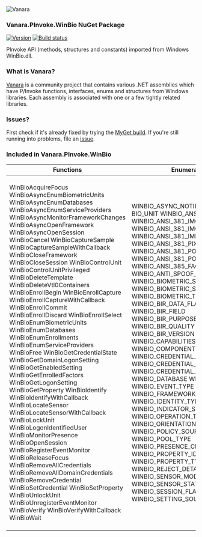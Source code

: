 ﻿![Vanara](https://raw.githubusercontent.com/dahall/Vanara/master/docs/icons/VanaraHeading.png)
### **Vanara.PInvoke.WinBio NuGet Package**
[![Version](https://img.shields.io/nuget/v/Vanara.PInvoke.WinBio?label=NuGet&style=flat-square)](https://github.com/dahall/Vanara/releases)
[![Build status](https://github.com/dahall/Vanara/actions/workflows/cibuild.yml/badge.svg?branch=master)](https://github.com/dahall/Vanara/actions/workflows/cibuild.yml)

PInvoke API (methods, structures and constants) imported from Windows WinBio.dll.

### **What is Vanara?**

[Vanara](https://github.com/dahall/Vanara) is a community project that contains various .NET assemblies which have P/Invoke functions, interfaces, enums and structures from Windows libraries. Each assembly is associated with one or a few tightly related libraries.

### **Issues?**

First check if it's already fixed by trying the [MyGet build](https://www.myget.org/feed/Packages/vanara).
If you're still running into problems, file an [issue](https://github.com/dahall/Vanara/issues).

### **Included in Vanara.PInvoke.WinBio**

Functions | Enumerations | Structures
--- | --- | ---
WinBioAcquireFocus WinBioAsyncEnumBiometricUnits WinBioAsyncEnumDatabases WinBioAsyncEnumServiceProviders WinBioAsyncMonitorFrameworkChanges WinBioAsyncOpenFramework WinBioAsyncOpenSession WinBioCancel WinBioCaptureSample WinBioCaptureSampleWithCallback WinBioCloseFramework WinBioCloseSession WinBioControlUnit WinBioControlUnitPrivileged WinBioDeleteTemplate WinBioDeleteVtl0Containers WinBioEnrollBegin WinBioEnrollCapture WinBioEnrollCaptureWithCallback WinBioEnrollCommit WinBioEnrollDiscard WinBioEnrollSelect WinBioEnumBiometricUnits WinBioEnumDatabases WinBioEnumEnrollments WinBioEnumServiceProviders WinBioFree WinBioGetCredentialState WinBioGetDomainLogonSetting WinBioGetEnabledSetting WinBioGetEnrolledFactors WinBioGetLogonSetting WinBioGetProperty WinBioIdentify WinBioIdentifyWithCallback WinBioLocateSensor WinBioLocateSensorWithCallback WinBioLockUnit WinBioLogonIdentifiedUser WinBioMonitorPresence WinBioOpenSession WinBioRegisterEventMonitor WinBioReleaseFocus WinBioRemoveAllCredentials WinBioRemoveAllDomainCredentials WinBioRemoveCredential WinBioSetCredential WinBioSetProperty WinBioUnlockUnit WinBioUnregisterEventMonitor WinBioVerify WinBioVerifyWithCallback WinBioWait                                 | WINBIO_ASYNC_NOTIFICATION_METHOD BIO_UNIT WINBIO_ANSI_381_FORMAT WINBIO_ANSI_381_IMG WINBIO_ANSI_381_IMG_ACQ WINBIO_ANSI_381_IMP_TYPE WINBIO_ANSI_381_PIXELS WINBIO_ANSI_381_POS_FINGER WINBIO_ANSI_381_POS_PALM WINBIO_ANSI_385_FACE WINBIO_ANTI_SPOOF_POLICY_ACTION WINBIO_BIOMETRIC_SENSOR_SUBTYPE WINBIO_BIOMETRIC_SUBTYPE WINBIO_BIOMETRIC_TYPE WINBIO_BIR_DATA_FLAGS WINBIO_BIR_FIELD WINBIO_BIR_PURPOSE WINBIO_BIR_QUALITY WINBIO_BIR_VERSION WINBIO_CAPABILITIES WINBIO_COMPONENT WINBIO_CREDENTIAL_FORMAT WINBIO_CREDENTIAL_STATE WINBIO_CREDENTIAL_TYPE WINBIO_DATABASE WINBIO_ENG_CAP WINBIO_EVENT_TYPE WINBIO_FRAMEWORK_CHANGE_TYPE WINBIO_IDENTITY_TYPE WINBIO_INDICATOR_STATUS WINBIO_OPERATION_TYPE WINBIO_ORIENTATION WINBIO_POLICY_SOURCE WINBIO_POOL_TYPE WINBIO_PRESENCE_CHANGE WINBIO_PROPERTY_ID WINBIO_PROPERTY_TYPE WINBIO_REJECT_DETAIL WINBIO_SENSOR_MODE WINBIO_SENSOR_STATUS WINBIO_SESSION_FLAGS WINBIO_SETTING_SOURCE_TYPE                                            | WINBIO_ASYNC_RESULT WINBIO_FRAMEWORK_HANDLE WINBIO_SESSION_HANDLE WINBIO_ANTI_SPOOF_POLICY WINBIO_BDB_ANSI_381_HEADER WINBIO_BDB_ANSI_381_RECORD WINBIO_BIR WINBIO_BIR_DATA WINBIO_BIR_HEADER WINBIO_BSP_SCHEMA WINBIO_EVENT WINBIO_EXTENDED_ENGINE_INFO WINBIO_EXTENDED_ENROLLMENT_STATUS WINBIO_EXTENDED_SENSOR_INFO WINBIO_EXTENDED_STORAGE_INFO WINBIO_EXTENDED_UNIT_STATUS WINBIO_IDENTITY WINBIO_PRESENCE WINBIO_PRESENCE_PROPERTIES WINBIO_PROTECTION_POLICY WINBIO_REGISTERED_FORMAT WINBIO_STORAGE_SCHEMA WINBIO_UNIT_SCHEMA WINBIO_VERSION PARAMETERS VALIDITYPERIOD PARAMETERS SPECIFIC SPECIFIC SPECIFIC SPECIFIC VALUE AUTHORIZATION FACIALFEATURES IRIS VERIFY IDENTIFY ENROLLBEGIN ENROLLCAPTURE ENROLLCOMMIT ENUMENROLLMENTS CAPTURESAMPLE DELETETEMPLATE GETPROPERTY SETPROPERTY GETEVENT CONTROLUNIT ENUMSERVICEPROVIDERS ENUMBIOMETRICUNITS ENUMDATABASES VERIFYANDRELEASETICKET IDENTIFYANDRELEASETICKET ENROLLSELECT MONITORPRESENCE GETPROTECTIONPOLICY NOTIFYUNITSTATUSCHANGE UNCLAIMED UNCLAIMEDIDENTIFY ERROR FACIALFEATURES FINGERPRINT IRIS VOICE FACIALFEATURES FINGERPRINT IRIS VOICE FACIALFEATURES FINGERPRINT IRIS VOICE FACIALFEATURES FINGERPRINT IRIS VOICE ACCOUNTSID OPAQUEENGINEDATA ENROLLMENTREQUIREMENTS ENROLLMENTREQUIREMENTS ENROLLMENTREQUIREMENTS ENROLLMENTREQUIREMENTS OPAQUEENGINEDATA POINT3D HARDWAREINFO 
